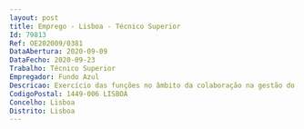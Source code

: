 ```yaml
--- 
layout: post
title: Emprego - Lisboa - Técnico Superior
Id: 79813
Ref: OE202009/0381
DataAbertura: 2020-09-09
DataFecho: 2020-09-23
Trabalho: Técnico Superior
Empregador: Fundo Azul
Descricao: Exercício das funções no âmbito da colaboração na gestão do Fundo Azul, reportadas à carreira e categoria de técnico superior, previstas no anexo referido no n.º 2 do artigo 88.º LTFP, na sua atual redação, nomeadamente a)	Criação de editais b)	Análise de admissibilidade de candidaturas  compilar e manter atualizada informação financeira ao nível dos editais e do Fundo c)	Acompanhamento da execução do Fundo Azul  apoio logístico, administrativo e financeiro d)	Análise de Pedidos de Pagamento e)	Elaborar os Relatórios Financeiros de acompanhamento e relatórios físicos do Fundo f)	Elaboração de relatórios de atividade e relatórios de gestão do Fundo g)	Organização de Arquivo.
CodigoPostal: 1449-006 LISBOA
Concelho: Lisboa
Distrito: Lisboa
--- 
```

